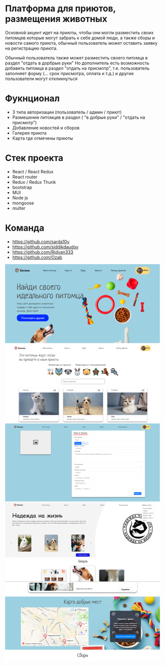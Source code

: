 # Платформа для приютов, размещения животных

Основной акцент идет на приюты, чтобы они могли разместить своих питомцев которые могут забрать к себе домой люди, а также сборы и новости самого приюта, обычный пользователь может оставить заявку на регистрацию приюта.

Обычный пользователь также может разместить своего питомца в раздел "отдать в дорбрые руки"
Но дополнитель есть возможность добавить питомца в раздел "отдать на присмотр", т.е. пользователь заполняет форму (... срок присмотра, оплата и т.д.) и другие пользователи могут откликнуться

# Фукнционал
- 3 типа авторизации (пользователь / админ / приют)
- Размешение питомцев в раздел ( "в добрые руки" / "отдать на присмотр")
- Добавление новостей и сборов
- Галерея приюта
- Карта где отмечены приюты

# Стек проекта
- React / React Redux
- React router
- Redux / Redux Thunk
- bootstrap
- MUI
- Node js
- mongoose
- multer

# Команда
- https://github.com/sarda10v
- https://github.com/siddikdaudov
- https://github.com/Ridvan333
- https://github.com/Ozab

![Image alt](https://github.com/JolyGolfqw/second-life/blob/main/Снимок.PNG)
![Image alt](https://github.com/JolyGolfqw/second-life/blob/main/%D0%A1%D0%BD%D0%B8%D0%BC%D0%BE%D0%BA2.PNG)
![Image alt](https://github.com/JolyGolfqw/second-life/blob/main/%D0%A1%D0%BD%D0%B8%D0%BC%D0%BE%D0%BA3.PNG)
![Image alt](https://github.com/JolyGolfqw/second-life/blob/main/%D0%A1%D0%BD%D0%B8%D0%BC%D0%BE%D0%BA4.PNG)
![Image alt](https://github.com/JolyGolfqw/second-life/blob/main/%D0%A1%D0%BD%D0%B8%D0%BC%D0%BE%D0%BA5.PNG)


